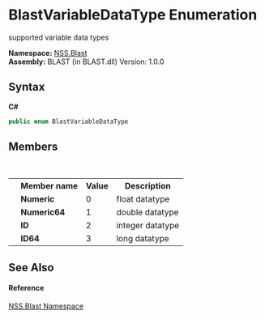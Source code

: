# BlastVariableDataType Enumeration
 

supported variable data types

**Namespace:**&nbsp;<a href="N_NSS_Blast">NSS.Blast</a><br />**Assembly:**&nbsp;BLAST (in BLAST.dll) Version: 1.0.0

## Syntax

**C#**<br />
``` C#
public enum BlastVariableDataType
```


## Members
&nbsp;<table><tr><th></th><th>Member name</th><th>Value</th><th>Description</th></tr><tr><td /><td target="F:NSS.Blast.BlastVariableDataType.Numeric">**Numeric**</td><td>0</td><td>float datatype</td></tr><tr><td /><td target="F:NSS.Blast.BlastVariableDataType.Numeric64">**Numeric64**</td><td>1</td><td>double datatype</td></tr><tr><td /><td target="F:NSS.Blast.BlastVariableDataType.ID">**ID**</td><td>2</td><td>integer datatype</td></tr><tr><td /><td target="F:NSS.Blast.BlastVariableDataType.ID64">**ID64**</td><td>3</td><td>long datatype</td></tr></table>

## See Also


#### Reference
<a href="N_NSS_Blast">NSS.Blast Namespace</a><br />
